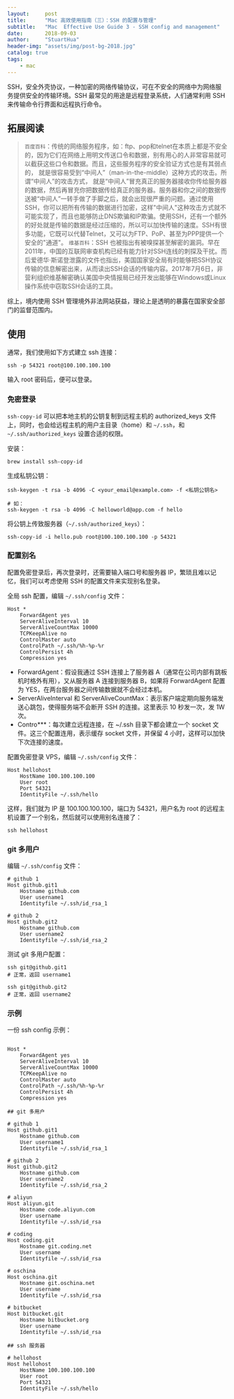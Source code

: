 ```yaml
---
layout:     post
title:      "Mac 高效使用指南（三）：SSH 的配置与管理"
subtitle:   "Mac  Effective Use Guide 3 - SSH config and management"
date:       2018-09-03
author:     "StuartHua"
header-img: "assets/img/post-bg-2018.jpg"
catalog: true
tags:
    - mac
---
```


SSH，安全外壳协议，一种加密的网络传输协议，可在不安全的网络中为网络服务提供安全的传输环境。SSH 最常见的用途是远程登录系统，人们通常利用 SSH 来传输命令行界面和远程执行命令。

## 拓展阅读

> `百度百科`：传统的网络服务程序，如：ftp、pop和telnet在本质上都是不安全的，因为它们在网络上用明文传送口令和数据，别有用心的人非常容易就可以截获这些口令和数据。而且，这些服务程序的安全验证方式也是有其弱点的， 就是很容易受到“中间人”（man-in-the-middle）这种方式的攻击。所谓“中间人”的攻击方式， 就是“中间人”冒充真正的服务器接收你传给服务器的数据，然后再冒充你把数据传给真正的服务器。服务器和你之间的数据传送被“中间人”一转手做了手脚之后，就会出现很严重的问题。通过使用SSH，你可以把所有传输的数据进行加密，这样"中间人"这种攻击方式就不可能实现了，而且也能够防止DNS欺骗和IP欺骗。使用SSH，还有一个额外的好处就是传输的数据是经过压缩的，所以可以加快传输的速度。SSH有很多功能，它既可以代替Telnet，又可以为FTP、PoP、甚至为PPP提供一个安全的"通道"。
>`维基百科`：SSH 也被指出有被嗅探甚至解密的漏洞。早在2011年，中国的互联网审查机构已经有能力针对SSH连线的刺探及干扰。而后爱德华·斯诺登泄露的文件也指出，美国国家安全局有时能够把SSH协议传输的信息解密出来，从而读出SSH会话的传输内容。2017年7月6日，非营利组织维基解密确认美国中央情报局已经开发出能够在Windows或Linux操作系统中窃取SSH会话的工具。

综上，境内使用 SSH 管理境外非法网站获益，理论上是透明的暴露在国家安全部门的监督范围内。

## 使用

通常，我们使用如下方式建立 ssh 连接：

```
ssh -p 54321 root@100.100.100.100
```

输入 root 密码后，便可以登录。

### 免密登录

`ssh-copy-id` 可以把本地主机的公钥复制到远程主机的 authorized_keys 文件上，同时，也会给远程主机的用户主目录（home）和 `~/.ssh`，和 `~/.ssh/authorized_keys` 设置合适的权限。

安装：

```
brew install ssh-copy-id
```

生成私钥公钥：

```
ssh-keygen -t rsa -b 4096 -C <your_email@example.com> -f <私钥公钥名>

# 如：
ssh-keygen -t rsa -b 4096 -C helloworld@app.com -f hello
```

将公钥上传致服务器（`~/.ssh/authorized_keys`）：

```
ssh-copy-id -i hello.pub root@100.100.100.100 -p 54321
```

### 配置别名

配置免密登录后，再次登录时，还需要输入端口号和服务器 IP，繁琐且难以记忆，我们可以考虑使用 SSH 的配置文件来实现别名登录。

全局 ssh 配置，编辑 `~/.ssh/config` 文件：

```
Host *
    ForwardAgent yes
    ServerAliveInterval 10
    ServerAliveCountMax 10000
    TCPKeepAlive no
    ControlMaster auto
    ControlPath ~/.ssh/%h-%p-%r
    ControlPersist 4h
    Compression yes
```

* ForwardAgent：假设我通过 SSH 连接上了服务器 A（通常在公司内部有跳板机时格外有用），又从服务器 A 连接到服务器 B，如果将 ForwardAgent 配置为 YES，在两台服务器之间传输数据就不会经过本机。
* ServerAliveInterval 和 ServerAliveCountMax：表示客户端定期向服务端发送心跳包，使得服务端不会断开 SSH 的连接。这里表示 10 秒发一次，发 1W 次。
* Contro***：每次建立远程连接，在 ~/.ssh 目录下都会建立一个 socket 文件。这三个配置连用，表示缓存 socket 文件，并保留 4 小时，这样可以加快下次连接的速度。

配置免密登录 VPS，编辑 `~/.ssh/config` 文件：

```
Host hellohost
    HostName 100.100.100.100
    User root
    Port 54321
    IdentityFile ~/.ssh/hello
```

这样，我们就为 IP 是 100.100.100.100，端口为 54321，用户名为 root 的远程主机设置了一个别名，然后就可以使用别名连接了：

```
ssh hellohost
```

### git 多用户

编辑 `~/.ssh/config` 文件：

```
# github 1
Host github.git1
	Hostname github.com
	User username1
	Identityfile ~/.ssh/id_rsa_1

# github 2
Host github.git2
	Hostname github.com
	User username2
	Identityfile ~/.ssh/id_rsa_2
```

测试 git 多用户配置：

```
ssh git@github.git1
# 正常，返回 username1

ssh git@github.git2
# 正常，返回 username2
```

### 示例

一份 ssh config 示例：

```

Host *
    ForwardAgent yes
    ServerAliveInterval 10
    ServerAliveCountMax 10000
    TCPKeepAlive no
    ControlMaster auto
    ControlPath ~/.ssh/%h-%p-%r
    ControlPersist 4h
    Compression yes

## git 多用户

# github 1
Host github.git1
	Hostname github.com
	User username1
	Identityfile ~/.ssh/id_rsa_1

# github 2
Host github.git2
	Hostname github.com
	User username2
	Identityfile ~/.ssh/id_rsa_2

# aliyun
Host aliyun.git
	Hostname code.aliyun.com
	User username
 	Identityfile ~/.ssh/id_rsa

# coding
Host coding.git
	Hostname git.coding.net
	User username
 	Identityfile ~/.ssh/id_rsa

# oschina
Host oschina.git
	Hostname git.oschina.net
	User username
 	Identityfile ~/.ssh/id_rsa

# bitbucket
Host bitbucket.git
	Hostname bitbucket.org
	User username
 	Identityfile ~/.ssh/id_rsa

## ssh 服务器

# hellohost
Host hellohost
    HostName 100.100.100.100
    User root
    Port 54321
    IdentityFile ~/.ssh/hello
```